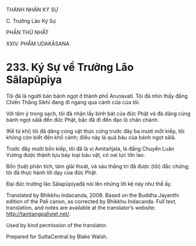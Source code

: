 THÁNH NHÂN KÝ SỰ

C. Trưởng Lão Ký Sự

PHẦN THỨ NHẤT

XXIV. PHẨM UDAKĀSANA

# 233\. Ký Sự về Trưởng Lão Sālapūpiya

Tôi đã là người bán bánh ngọt ở thành phố Aruṇavatī. Tôi đã nhìn thấy đấng Chiến Thắng Sikhī đang đi ngang qua cánh cửa của tôi.

Với tâm ý trong sạch, tôi đã nhận lấy bình bát của đức Phật và đã dâng cúng bánh ngọt sālā đến đức Phật, bậc đã đi đến đạo lộ chân chánh.

(Kể từ khi) tôi đã dâng cúng vật thực cứng trước đây ba mươi mốt kiếp, tôi không còn biết đến khổ cảnh; điều này là quả báu của bánh ngọt sālā.

Trước đây mười bốn kiếp, tôi đã là vị Amitañjala, là đấng Chuyển Luân Vương được thành tựu bảy loại báu vật, có oai lực lớn lao.

Bốn (tuệ) phân tích, tám giải thoát, và sáu thắng trí đã được (tôi) đắc chứng; tôi đã thực hành lời dạy của đức Phật.

Đại đức trưởng lão Sālapūpiyađã nói lên những lời kệ này như thế ấy.

Translated by Bhikkhu Indacanda, 2008. Based on the Buddha Jayanthi edition of the Pali canon, as corrected by Bhikkhu Indacanda. Full text, translation, and notes are available at the translator’s website: http://tamtangpaliviet.net/.

Used by kind permission of the translator.

Prepared for SuttaCentral by Blake Walsh.